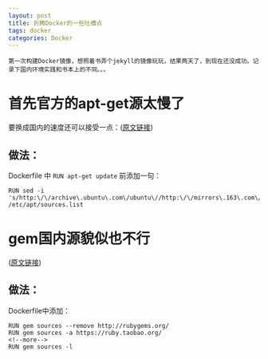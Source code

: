 ```yaml
---
layout: post
title: 折腾Docker的一些吐槽点
tags: docker
categories: Docker
---
```

<div class="toc"></div>

```
第一次构建Docker镜像，想照着书弄个jekyll的镜像玩玩，结果两天了，到现在还没成功。记录下国内环境实践和书本上的不同。。。
```

# 首先官方的apt-get源太慢了
要换成国内的速度还可以接受一点：([原文链接](http://jamlee.cn/2015/03/22/docker与精彩的shell/))

## 做法：
Dockerfile 中 `RUN apt-get update` 前添加一句：
~~~
RUN sed -i 's/http:\/\/archive\.ubuntu\.com\/ubuntu\//http:\/\/mirrors\.163\.com\/ubuntu\//g' /etc/apt/sources.list
~~~


# gem国内源貌似也不行
([原文链接](http://www.haorooms.com/post/gem_not_use))

## 做法：
Dockerfile中添加：
~~~
RUN gem sources --remove http://rubygems.org/
RUN gem sources -a https://ruby.taobao.org/
<!--more-->
RUN gem sources -l
~~~
